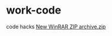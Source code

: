 # work-code
code hacks
[New WinRAR ZIP archive.zip](https://github.com/user-attachments/files/15802652/New.WinRAR.ZIP.archive.zip)
